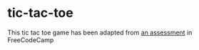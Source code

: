 # tic-tac-toe
This tic tac toe game has been adapted from [an assessment](https://codepen.io/freeCodeCamp/pen/KzXQgy) in FreeCodeCamp
